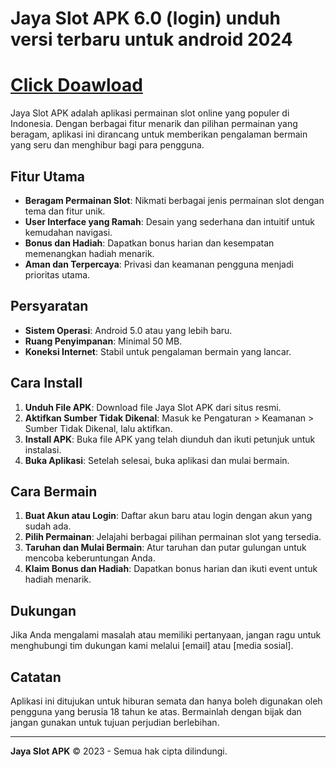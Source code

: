# Jaya Slot APK 6.0 (login) unduh versi terbaru untuk android 2024
# [Click Doawload](https://apktodo.net/jaya-slot/)
Jaya Slot APK adalah aplikasi permainan slot online yang populer di Indonesia. Dengan berbagai fitur menarik dan pilihan permainan yang beragam, aplikasi ini dirancang untuk memberikan pengalaman bermain yang seru dan menghibur bagi para pengguna.

## Fitur Utama

- **Beragam Permainan Slot**: Nikmati berbagai jenis permainan slot dengan tema dan fitur unik.
- **User Interface yang Ramah**: Desain yang sederhana dan intuitif untuk kemudahan navigasi.
- **Bonus dan Hadiah**: Dapatkan bonus harian dan kesempatan memenangkan hadiah menarik.
- **Aman dan Terpercaya**: Privasi dan keamanan pengguna menjadi prioritas utama.

## Persyaratan

- **Sistem Operasi**: Android 5.0 atau yang lebih baru.
- **Ruang Penyimpanan**: Minimal 50 MB.
- **Koneksi Internet**: Stabil untuk pengalaman bermain yang lancar.

## Cara Install

1. **Unduh File APK**: Download file Jaya Slot APK dari situs resmi.
2. **Aktifkan Sumber Tidak Dikenal**: Masuk ke Pengaturan > Keamanan > Sumber Tidak Dikenal, lalu aktifkan.
3. **Install APK**: Buka file APK yang telah diunduh dan ikuti petunjuk untuk instalasi.
4. **Buka Aplikasi**: Setelah selesai, buka aplikasi dan mulai bermain.

## Cara Bermain

1. **Buat Akun atau Login**: Daftar akun baru atau login dengan akun yang sudah ada.
2. **Pilih Permainan**: Jelajahi berbagai pilihan permainan slot yang tersedia.
3. **Taruhan dan Mulai Bermain**: Atur taruhan dan putar gulungan untuk mencoba keberuntungan Anda.
4. **Klaim Bonus dan Hadiah**: Dapatkan bonus harian dan ikuti event untuk hadiah menarik.

## Dukungan

Jika Anda mengalami masalah atau memiliki pertanyaan, jangan ragu untuk menghubungi tim dukungan kami melalui [email] atau [media sosial].

## Catatan

Aplikasi ini ditujukan untuk hiburan semata dan hanya boleh digunakan oleh pengguna yang berusia 18 tahun ke atas. Bermainlah dengan bijak dan jangan gunakan untuk tujuan perjudian berlebihan.

---

**Jaya Slot APK** © 2023 - Semua hak cipta dilindungi.
